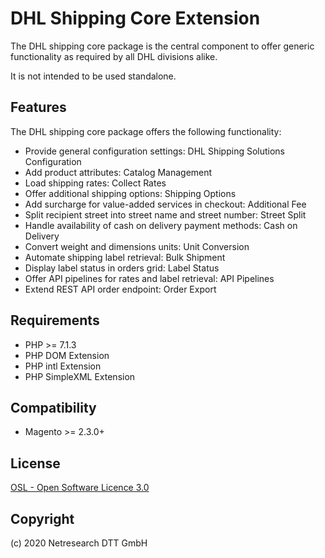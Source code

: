 DHL Shipping Core Extension
===========================

The DHL shipping core package is the central component to offer generic functionality as required by all DHL divisions alike. 

It is not intended to be used standalone.

Features
--------

The DHL shipping core package offers the following functionality:

- Provide general configuration settings: DHL Shipping Solutions Configuration
- Add product attributes: Catalog Management
- Load shipping rates: Collect Rates
- Offer additional shipping options: Shipping Options
- Add surcharge for value-added services in checkout: Additional Fee
- Split recipient street into street name and street number: Street Split
- Handle availability of cash on delivery payment methods: Cash on Delivery
- Convert weight and dimensions units: Unit Conversion
- Automate shipping label retrieval: Bulk Shipment
- Display label status in orders grid: Label Status
- Offer API pipelines for rates and label retrieval: API Pipelines
- Extend REST API order endpoint: Order Export

Requirements
------------

* PHP >= 7.1.3
* PHP DOM Extension
* PHP intl Extension
* PHP SimpleXML Extension

Compatibility
-------------

* Magento >= 2.3.0+

License
-------

[OSL - Open Software Licence 3.0](http://opensource.org/licenses/osl-3.0.php)

Copyright
---------

(c) 2020 Netresearch DTT GmbH
